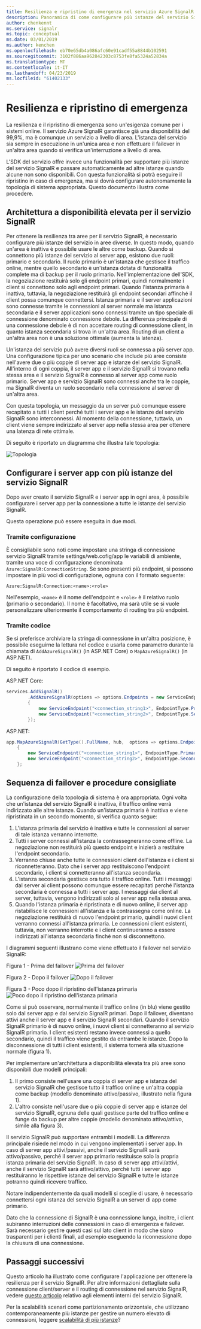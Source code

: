 ```yaml
---
title: Resilienza e ripristino di emergenza nel servizio Azure SignalR
description: Panoramica di come configurare più istanze del servizio SignalR per ottenere resilienza e ripristino di emergenza
author: chenkennt
ms.service: signalr
ms.topic: conceptual
ms.date: 03/01/2019
ms.author: kenchen
ms.openlocfilehash: eb70e65db4a086afc60e91cadf55a8844b102591
ms.sourcegitcommit: 3102f886aa962842303c8753fe8fa5324a52834a
ms.translationtype: MT
ms.contentlocale: it-IT
ms.lasthandoff: 04/23/2019
ms.locfileid: "61402133"
---
```

# <a name="resiliency-and-disaster-recovery"></a>Resilienza e ripristino di emergenza

La resilienza e il ripristino di emergenza sono un'esigenza comune per i sistemi online. Il servizio Azure SignalR garantisce già una disponibilità del 99,9%, ma è comunque un servizio a livello di area.
L'istanza del servizio sia sempre in esecuzione in un'unica area e non effettuare il failover in un'altra area quando si verifica un'interruzione a livello di area.

L'SDK del servizio offre invece una funzionalità per supportare più istanze del servizio SignalR e passare automaticamente ad altre istanze quando alcune non sono disponibili.
Con questa funzionalità si potrà eseguire il ripristino in caso di emergenza, ma si dovrà configurare autonomamente la topologia di sistema appropriata. Questo documento illustra come procedere.

## <a name="high-available-architecture-for-signalr-service"></a>Architettura a disponibilità elevata per il servizio SignalR

Per ottenere la resilienza tra aree per il servizio SignalR, è necessario configurare più istanze del servizio in aree diverse. In questo modo, quando un'area è inattiva è possibile usare le altre come backup.
Quando si connettono più istanze del servizio al server app, esistono due ruoli: primario e secondario.
Il ruolo primario è un'istanza che gestisce il traffico online, mentre quello secondario è un'istanza dotata di funzionalità complete ma di backup per il ruolo primario.
Nell'implementazione dell'SDK, la negoziazione restituirà solo gli endpoint primari, quindi normalmente i client si connettono solo agli endpoint primari.
Quando l'istanza primaria è inattiva, tuttavia, la negoziazione restituirà gli endpoint secondari affinché il client possa comunque connettersi.
Istanza primaria e il server applicazioni sono connesse tramite le connessioni al server normale ma istanza secondaria e il server applicazioni sono connessi tramite un tipo speciale di connessione denominato connessione debole.
La differenza principale di una connessione debole è di non accettare routing di connessione client, in quanto istanza secondaria si trova in un'altra area. Routing di un client a un'altra area non è una soluzione ottimale (aumenta la latenza).

Un'istanza del servizio può avere diversi ruoli se connessa a più server app.
Una configurazione tipica per uno scenario che include più aree consiste nell'avere due o più coppie di server app e istanze del servizio SignalR.
All'interno di ogni coppia, il server app e il servizio SignalR si trovano nella stessa area e il servizio SignalR è connesso al server app come ruolo primario.
Server app e servizio SignalR sono connessi anche tra le coppie, ma SignalR diventa un ruolo secondario nella connessione al server di un'altra area.

Con questa topologia, un messaggio da un server può comunque essere recapitato a tutti i client perché tutti i server app e le istanze del servizio SignalR sono interconnessi.
Al momento della connessione, tuttavia, un client viene sempre indirizzato al server app nella stessa area per ottenere una latenza di rete ottimale.

Di seguito è riportato un diagramma che illustra tale topologia:

![Topologia](media/signalr-concept-disaster-recovery/topology.png)

## <a name="configure-app-servers-with-multiple-signalr-service-instances"></a>Configurare i server app con più istanze del servizio SignalR

Dopo aver creato il servizio SignalR e i server app in ogni area, è possibile configurare i server app per la connessione a tutte le istanze del servizio SignalR.

Questa operazione può essere eseguita in due modi.

### <a name="through-config"></a>Tramite configurazione

È consigliabile sono noti come impostare una stringa di connessione servizio SignalR tramite settings/web.cofig/app le variabili di ambiente, tramite una voce di configurazione denominata `Azure:SignalR:ConnectionString`.
Se sono presenti più endpoint, si possono impostare in più voci di configurazione, ognuna con il formato seguente:

```
Azure:SignalR:Connection:<name>:<role>
```

Nell'esempio, `<name>` è il nome dell'endpoint e `<role>` è il relativo ruolo (primario o secondario).
Il nome è facoltativo, ma sarà utile se si vuole personalizzare ulteriormente il comportamento di routing tra più endpoint.

### <a name="through-code"></a>Tramite codice

Se si preferisce archiviare la stringa di connessione in un'altra posizione, è possibile eseguirne la lettura nel codice e usarla come parametro durante la chiamata di `AddAzureSignalR()` (in ASP.NET Core) o `MapAzureSignalR()` (in ASP.NET).

Di seguito è riportato il codice di esempio.

ASP.NET Core:

```cs
services.AddSignalR()
        .AddAzureSignalR(options => options.Endpoints = new ServiceEndpoint[]
        {
            new ServiceEndpoint("<connection_string1>", EndpointType.Primary, "region1"),
            new ServiceEndpoint("<connection_string2>", EndpointType.Secondary, "region2"),
        });
```

ASP.NET:

```cs
app.MapAzureSignalR(GetType().FullName, hub,  options => options.Endpoints = new ServiceEndpoint[]
    {
        new ServiceEndpoint("<connection_string1>", EndpointType.Primary, "region1"),
        new ServiceEndpoint("<connection_string2>", EndpointType.Secondary, "region2"),
    };
```

## <a name="failover-sequence-and-best-practice"></a>Sequenza di failover e procedure consigliate

La configurazione della topologia di sistema è ora appropriata. Ogni volta che un'istanza del servizio SignalR è inattiva, il traffico online verrà indirizzato alle altre istanze.
Quando un'istanza primaria è inattiva e viene ripristinata in un secondo momento, si verifica quanto segue:

1. L'istanza primaria del servizio è inattiva e tutte le connessioni al server di tale istanza verranno interrotte.
2. Tutti i server connessi all'istanza la contrassegneranno come offline. La negoziazione non restituirà più questo endpoint e inizierà a restituire l'endpoint secondario.
3. Verranno chiuse anche tutte le connessioni client dell'istanza e i client si riconnetteranno. Dato che i server app restituiscono l'endpoint secondario, i client si connetteranno all'istanza secondaria.
4. L'istanza secondaria gestisce ora tutto il traffico online. Tutti i messaggi dal server ai client possono comunque essere recapitati perché l'istanza secondaria è connessa a tutti i server app. I messaggi dai client al server, tuttavia, vengono indirizzati solo al server app nella stessa area.
5. Quando l'istanza primaria è ripristinata e di nuovo online, il server app ristabilisce le connessioni all'istanza e la contrassegna come online. La negoziazione restituirà di nuovo l'endpoint primario, quindi i nuovi client verranno connessi all'istanza primaria. Le connessioni client esistenti, tuttavia, non verranno interrotte e i client continueranno a essere indirizzati all'istanza secondaria finché non si disconnettono.

I diagrammi seguenti illustrano come viene effettuato il failover nel servizio SignalR:

Figura 1 - Prima del failover ![Prima del failover](media/signalr-concept-disaster-recovery/before-failover.png)

Figura 2 - Dopo il failover ![Dopo il failover](media/signalr-concept-disaster-recovery/after-failover.png)

Figura 3 - Poco dopo il ripristino dell'istanza primaria ![Poco dopo il ripristino dell'istanza primaria](media/signalr-concept-disaster-recovery/after-recover.png)

Come si può osservare, normalmente il traffico online (in blu) viene gestito solo dal server app e dal servizio SignalR primari.
Dopo il failover, diventano attivi anche il server app e il servizio SignalR secondari.
Quando il servizio SignalR primario è di nuovo online, i nuovi client si connetteranno al servizio SignalR primario. I client esistenti restano invece connessi a quello secondario, quindi il traffico viene gestito da entrambe le istanze.
Dopo la disconnessione di tutti i client esistenti, il sistema tornerà alla situazione normale (figura 1).

Per implementare un'architettura a disponibilità elevata tra più aree sono disponibili due modelli principali:

1. Il primo consiste nell'usare una coppia di server app e istanza del servizio SignalR che gestisce tutto il traffico online e un'altra coppia come backup (modello denominato attivo/passivo, illustrato nella figura 1). 
2. L'altro consiste nell'usare due o più coppie di server app e istanze del servizio SignalR, ognuna delle quali gestisce parte del traffico online e funge da backup per altre coppie (modello denominato attivo/attivo, simile alla figura 3).

Il servizio SignalR può supportare entrambi i modelli. La differenza principale risiede nel modo in cui vengono implementati i server app.
In caso di server app attivi/passivi, anche il servizio SignalR sarà attivo/passivo, perché il server app primario restituisce solo la propria istanza primaria del servizio SignalR.
In caso di server app attivi/attivi, anche il servizio SignalR sarà attivo/attivo, perché tutti i server app restituiranno le rispettive istanze del servizio SignalR e tutte le istanze potranno quindi ricevere traffico.

Notare indipendentemente da quali modelli si sceglie di usare, è necessario connettersi ogni istanza del servizio SignalR a un server di app come primario.

Dato che la connessione di SignalR è una connessione lunga, inoltre, i client subiranno interruzioni delle connessioni in caso di emergenza e failover.
Sarà necessario gestire questi casi sul lato client in modo che siano trasparenti per i clienti finali, ad esempio eseguendo la riconnessione dopo la chiusura di una connessione.

## <a name="next-steps"></a>Passaggi successivi

Questo articolo ha illustrato come configurare l'applicazione per ottenere la resilienza per il servizio SignalR. Per altre informazioni dettagliate sulla connessione client/server e il routing di connessione nel servizio SignalR, vedere [questo articolo](signalr-concept-internals.md) relativo agli elementi interni del servizio SignalR.

Per la scalabilità scenari come partizionamento orizzontale, che utilizzano contemporaneamente più istanze per gestire un numero elevato di connessioni, leggere [scalabilità di più istanze](signalr-howto-scale-multi-instances.md)?
